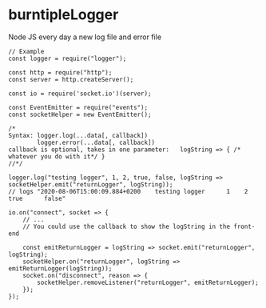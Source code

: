 # burntipleLogger
Node JS every day a new log file and error file

<pre>
<code>// Example
const logger = require("logger");

const http = require("http");
const server = http.createServer();

const io = require('socket.io')(server);

const EventEmitter = require("events");
const socketHelper = new EventEmitter();

/*
Syntax: logger.log(...data[, callback]) 
        logger.error(...data[, callback])
callback is optional, takes in one parameter:   logString => { /* whatever you do with it*/ }
//*/

logger.log("testing logger", 1, 2, true, false, logString => socketHelper.emit("returnLogger", logString));
// logs "2020-08-06T15:00:09.884+0200    testing logger      1    2     true      false"    

io.on("connect", socket => {
    // ...
    // You could use the callback to show the logString in the front-end
    
    const emitReturnLogger = logString => socket.emit("returnLogger", logString);
    socketHelper.on("returnLogger", logString => emitReturnLogger(logString));
    socket.on("disconnect", reason => {
        socketHelper.removeListener("returnLogger", emitReturnLogger);
    });
});</code>
</pre>
